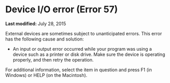
# Device I/O error (Error 57)

 **Last modified:** July 28, 2015

External devices are sometimes subject to unanticipated errors. This error has the following cause and solution:




- An input or output error occurred while your program was using a device such as a printer or disk drive. Make sure the device is operating properly, and then retry the operation.
    

For additional information, select the item in question and press F1 (in Windows) or HELP (on the Macintosh).
